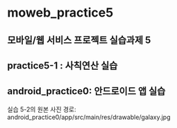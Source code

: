 # moweb_practice5
모바일/웹 서비스 프로젝트 실습과제 5
---
## practice5-1 : 사칙연산 실습   
## android_practice0: 안드로이드 앱 실습
실습 5-2의 원본 사진 경로: android_practice0/app/src/main/res/drawable/galaxy.jpg